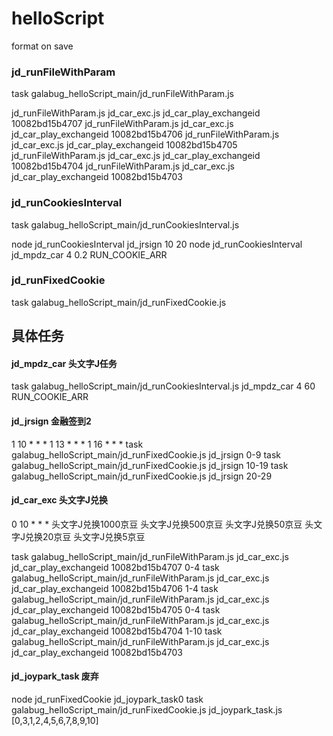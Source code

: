 # helloScript

format on save

### jd_runFileWithParam
task galabug_helloScript_main/jd_runFileWithParam.js

jd_runFileWithParam.js jd_car_exc.js jd_car_play_exchangeid 10082bd15b4707
jd_runFileWithParam.js jd_car_exc.js jd_car_play_exchangeid 10082bd15b4706
jd_runFileWithParam.js jd_car_exc.js jd_car_play_exchangeid 10082bd15b4705
jd_runFileWithParam.js jd_car_exc.js jd_car_play_exchangeid 10082bd15b4704
jd_runFileWithParam.js jd_car_exc.js jd_car_play_exchangeid 10082bd15b4703

### jd_runCookiesInterval
task galabug_helloScript_main/jd_runCookiesInterval.js

node jd_runCookiesInterval jd_jrsign 10 20
node jd_runCookiesInterval jd_mpdz_car 4 0.2 RUN_COOKIE_ARR

### jd_runFixedCookie
task galabug_helloScript_main/jd_runFixedCookie.js


## 具体任务
#### jd_mpdz_car 头文字J任务

task galabug_helloScript_main/jd_runCookiesInterval.js jd_mpdz_car 4 60 RUN_COOKIE_ARR


#### jd_jrsign 金融签到2
1 10 * * *
1 13 * * *
1 16 * * *
task galabug_helloScript_main/jd_runFixedCookie.js jd_jrsign 0-9
task galabug_helloScript_main/jd_runFixedCookie.js jd_jrsign 10-19
task galabug_helloScript_main/jd_runFixedCookie.js jd_jrsign 20-29

#### jd_car_exc  头文字J兑换
0 10 * * *
头文字J兑换1000京豆
头文字J兑换500京豆
头文字J兑换50京豆
头文字J兑换20京豆
头文字J兑换5京豆

task galabug_helloScript_main/jd_runFileWithParam.js jd_car_exc.js jd_car_play_exchangeid 10082bd15b4707 0-4
task galabug_helloScript_main/jd_runFileWithParam.js jd_car_exc.js jd_car_play_exchangeid 10082bd15b4706 1-4
task galabug_helloScript_main/jd_runFileWithParam.js jd_car_exc.js jd_car_play_exchangeid 10082bd15b4705 0-4
task galabug_helloScript_main/jd_runFileWithParam.js jd_car_exc.js jd_car_play_exchangeid 10082bd15b4704 1-10
task galabug_helloScript_main/jd_runFileWithParam.js jd_car_exc.js jd_car_play_exchangeid 10082bd15b4703 


#### jd_joypark_task 废弃
node jd_runFixedCookie jd_joypark_task0
task galabug_helloScript_main/jd_runFixedCookie.js jd_joypark_task.js [0,3,1,2,4,5,6,7,8,9,10]
